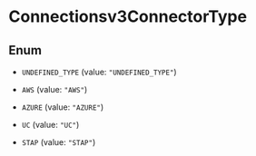

# Connectionsv3ConnectorType

## Enum


* `UNDEFINED_TYPE` (value: `"UNDEFINED_TYPE"`)

* `AWS` (value: `"AWS"`)

* `AZURE` (value: `"AZURE"`)

* `UC` (value: `"UC"`)

* `STAP` (value: `"STAP"`)



